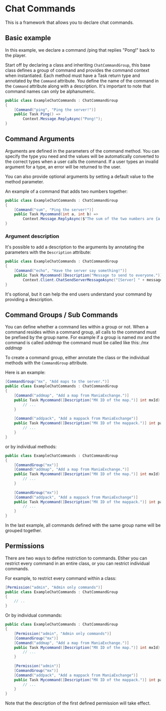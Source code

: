﻿# Chat Commands

This is a framework that allows you to declare chat commands.

## Basic example

In this example, we declare a command /ping that replies "Pong!" back to the player.

Start off by declaring a class and inheriting `ChatCommandGroup`, this base class defines a group of command and
provides the command context when instantiated. Each method must have a Task return type and annotated by the `Command`
attribute. You define the name of the command in the `Command` attribute along with a description. It's important to
note that command names can only be alphanumeric.

```cs
public class ExampleChatCommands : ChatCommandGroup
{
    [Command("ping", "Ping the server!")]
    public Task Ping() =>
        Context.Message.ReplyAsync("Pong!");
}
```

## Command Arguments

Arguments are defined in the parameters of the command method. You can specify the type you need and the values will be
automatically converted to the correct types when a user calls the command. If a user types an invalid argument for a
type, an error will be returned to the user.

You can also provide optional arguments by setting a default value to the method parameter.

An example of a command that adds two numbers together:

```cs
public class ExampleChatCommands : ChatCommandGroup
{
    [Command("sum", "Ping the server!")]
    public Task Mycommand(int a, int b) =>
        Context.Message.ReplyAsync($"The sum of the two numbers are {a + b}");
}
```

### Argument description

It's possible to add a description to the arguments by annotating the parameters with the `Description` attribute:

```cs
public class ExampleChatCommands : ChatCommandGroup
{
    [Command("echo", "Have the server say something!")]
    public Task Mycommand([Description("Message to send to everyone.")] string message) =>
        Context.Client.ChatSendServerMessageAsync("[Server] " + message);
}
```

It's optional, but it can help the end users understand your command by providing a description.

## Command Groups / Sub Commands

You can define whether a command lies within a group or not. When a command resides within a command group, all calls to
the command must be prefixed by the group name. For example if a group is named *mx* and the command is called *addmap*
the command must be called like this: */mx addmap*

To create a command group, either annotate the class or the individual methods with the `CommandGroup` attribute.

Here is an example:

```cs
[CommandGroup("mx", "Add maps to the server.")]
public class ExampleChatCommands : ChatCommandGroup
{
    [Command("addmap", "Add a map from ManiaExchange.")]
    public Task Mycommand([Description("MX ID of the map.")] int mxId) {
        // ...
    }
        
    [Command("addpack", "Add a mappack from ManiaExchange")]
    public Task Mycommand([Description("MX ID of the mappack.")] int packId) {
        // ...
    }
}
```

or by individual methods:

```cs
public class ExampleChatCommands : ChatCommandGroup
{
    [CommandGroup("mx")]
    [Command("addmap", "Add a map from ManiaExchange.")]
    public Task Mycommand([Description("MX ID of the map.")] int mxId) {
        // ...
    }
    
    [CommandGroup("mx")]
    [Command("addpack", "Add a mappack from ManiaExchange")]
    public Task Mycommand([Description("MX ID of the mappack.")] int packId) {
        // ...
    }
}
```

In the last example, all commands defined with the same group name will be grouped together.

## Permissions

There are two ways to define restriction to commands. Etiher you can restrict every command in an entire class, or you
can restrict individual commands.

For example, to restrict every command within a class:

```cs
[Permission("admin", "Admin only commands")]
public class ExampleChatCommands : ChatCommandGroup
{
    // ..
}
```

Or by individual commands:

```cs
public class ExampleChatCommands : ChatCommandGroup
{
    [Permission("admin", "Admin only commands")]
    [CommandGroup("mx")]
    [Command("addmap", "Add a map from ManiaExchange.")]
    public Task Mycommand([Description("MX ID of the map.")] int mxId) {
        // ...
    }
    
    [Permission("admin")]
    [CommandGroup("mx")]
    [Command("addpack", "Add a mappack from ManiaExchange")]
    public Task Mycommand([Description("MX ID of the mappack.")] int packId) {
        // ...
    }
}
```

Note that the description of the first defined permission will take effect.
